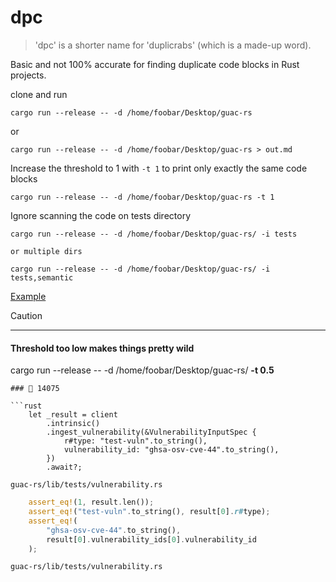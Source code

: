 # dpc


> 'dpc' is a shorter name for 'duplicrabs' (which is a made-up word).

Basic and not 100% accurate for finding duplicate code blocks in Rust projects.

clone and run

```shell
cargo run --release -- -d /home/foobar/Desktop/guac-rs
```

or

```shell
cargo run --release -- -d /home/foobar/Desktop/guac-rs > out.md
```

Increase the threshold to 1 with `-t 1` to print only exactly the same code blocks

```shell
cargo run --release -- -d /home/foobar/Desktop/guac-rs -t 1
```

Ignore scanning the code on tests directory

```shell
cargo run --release -- -d /home/foobar/Desktop/guac-rs/ -i tests

or multiple dirs

cargo run --release -- -d /home/foobar/Desktop/guac-rs/ -i tests,semantic
```

[Example](./out.md)

> [!CAUTION]
> ____ ____

#### Threshold too low makes things pretty wild

cargo run --release -- -d /home/foobar/Desktop/guac-rs/ **-t 0.5**

```
### 🦀 14075

```rust
    let _result = client
        .intrinsic()
        .ingest_vulnerability(&VulnerabilityInputSpec {
            r#type: "test-vuln".to_string(),
            vulnerability_id: "ghsa-osv-cve-44".to_string(),
        })
        .await?;
```

`guac-rs/lib/tests/vulnerability.rs`

```rust
    assert_eq!(1, result.len());
    assert_eq!("test-vuln".to_string(), result[0].r#type);
    assert_eq!(
        "ghsa-osv-cve-44".to_string(),
        result[0].vulnerability_ids[0].vulnerability_id
    );
```

`guac-rs/lib/tests/vulnerability.rs`
